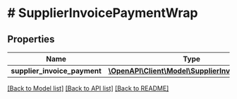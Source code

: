 # # SupplierInvoicePaymentWrap

## Properties

Name | Type | Description | Notes
------------ | ------------- | ------------- | -------------
**supplier_invoice_payment** | [**\OpenAPI\Client\Model\SupplierInvoicePayment**](SupplierInvoicePayment.md) |  | [optional]

[[Back to Model list]](../../README.md#models) [[Back to API list]](../../README.md#endpoints) [[Back to README]](../../README.md)
